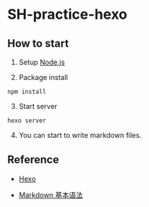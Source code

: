 # SH-practice-hexo

## How to start

1. Setup [Node.js](https://nodejs.org/en/)

2. Package install

```
npm install
```

3. Start server

```
hexo server
```

4. You can start to write markdown files.

## Reference

* [Hexo](https://hexo.io/zh-cn/)

* [Markdown 基本语法](https://wizardforcel.gitbooks.io/markdown-simple-world/2.html)